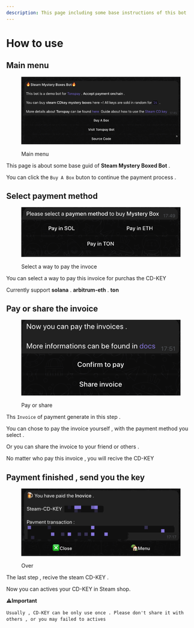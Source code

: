 ```yaml
---
description: This page including some base instructions of this bot
---
```


# How to use

## Main menu&#x20;

<figure><img src="../.gitbook/assets/image (2).png" alt=""><figcaption><p>Main menu</p></figcaption></figure>

This page is about some base guid of **Steam Mystery Boxed Bot** .&#x20;

You can click the `Buy A Box` buton to continue the payment process .&#x20;

## Select payment method

<figure><img src="../.gitbook/assets/image (3).png" alt=""><figcaption><p>Select a way to pay the invoce</p></figcaption></figure>

You can select a way to pay this invoice for purchas the CD-KEY

Currently support **solana** . **arbitrum-eth** . **ton**

## **Pay or share the invoice**

<figure><img src="../.gitbook/assets/image (4).png" alt=""><figcaption><p>Pay or share</p></figcaption></figure>

Ths `Invoice` of payment generate in this step .&#x20;

You can chose to pay the invoice yourself , with the payment method you select .&#x20;

Or you can share the invoice to your friend or others .

No matter who pay this invoice , you will recive the CD-KEY&#x20;

## Payment finished , send you the key

<figure><img src="../.gitbook/assets/image (5).png" alt=""><figcaption><p>Over</p></figcaption></figure>

The last step , recive the steam CD-KEY .&#x20;

Now you can actives your CD-KEY in Steam shop.

**⚠️Important**

`Usually , CD-KEY can be only use once . Please don't share it with others , or you may failed to actives` &#x20;
